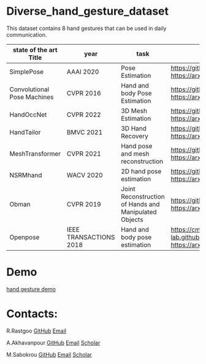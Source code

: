 # Diverse_hand_gesture_dataset

This dataset contains 8 hand gestures that can be used in daily communication. 


| state of the art Title  | year | task | links | public
| --- | --- | --- | --- | --- |
| SimplePose | AAAI 2020 | Pose Estimation | https://github.com/hellojialee/Improved-Body-Parts https://arxiv.org/abs/1911.10529 | yes
| Convolutional Pose Machines | CVPR 2016 | Hand and body Pose Estimation | https://github.com/timctho/convolutional-pose-machines-tensorflow https://arxiv.org/abs/1602.00134 | yes
| HandOccNet | CVPR 2022 | 3D Mesh Estimation | https://github.com/namepllet/HandOccNet https://arxiv.org/abs/2203.14564 | yes
| HandTailor | BMVC 2021 | 3D Hand Recovery | https://github.com/LyuJ1998/HandTailor https://arxiv.org/abs/2102.09244 | yes
| MeshTransformer	| CVPR 2021 | Hand pose and mesh reconstruction	| https://github.com/microsoft/MeshTransformer https://arxiv.org/abs/2012.09760 | yes
| NSRMhand | WACV 2020 | 2D hand pose estimation |	https://github.com/HowieMa/NSRMhand https://arxiv.org/pdf/2001.08869.pdf | yes
| Obman	| CVPR 2019 | Joint Reconstruction of Hands and Manipulated Objects	|	https://github.com/hassony2/obman_train https://arxiv.org/abs/1904.05767 https://hassony2.github.io/obman | yes
| Openpose | IEEE TRANSACTIONS 2018 | Hand and body pose estimation	|	https://cmu-perceptual-computing-lab.github.io/openpose/web/html/doc/md_doc_installation_0_index.html https://arxiv.org/abs/1812.08008 | yes

# Demo

[hand gesture demo](http://shenasa.ai/service/59/hand-gesture-recognition)

# Contacts:

R.Rastgoo  [GitHub](htt)  [Email](https:)

A.Akhavanpour [GitHub](https://github.com/Alireza-Akhavan/)  [Email](https://akhavan@shenasa-ai.ir) [Scholar](https://scholar.google.com/citations?user=u3EPfZcAAAAJ&hl=en) 

M.Sabokrou [GitHub](https://github.com/Sabokrou/) [Email](https:/) [Scholar](https://scholar.google.com/citations?user=jqHXvT0AAAAJ&hl=en)
